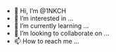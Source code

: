 - 👋 Hi, I’m @1NKCH
- 👀 I’m interested in ...
- 🌱 I’m currently learning ...
- 💞️ I’m looking to collaborate on ...
- 📫 How to reach me ...

<!---
1NKCH/1NKCH is a ✨ special ✨ repository because its `README.md` (this file) appears on your GitHub profile.
You can click the Preview link to take a look at your changes.
--->
